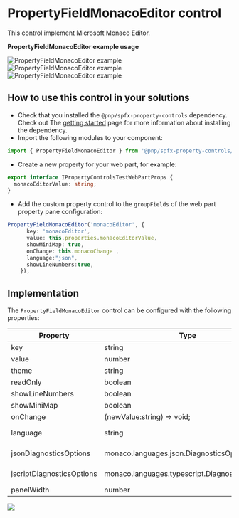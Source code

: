 # PropertyFieldMonacoEditor control

This control implement Microsoft Monaco Editor.

**PropertyFieldMonacoEditor example usage**

![PropertyFieldMonacoEditor example](../assets/monacoEditor1.png)
![PropertyFieldMonacoEditor example](../assets/monacoEditor2.png)
![PropertyFieldMonacoEditor example](../assets/monacoEditor3.png)

## How to use this control in your solutions

- Check that you installed the `@pnp/spfx-property-controls` dependency. Check out The [getting started](../../#getting-started) page for more information about installing the dependency.
- Import the following modules to your component:

```TypeScript
import { PropertyFieldMonacoEditor } from '@pnp/spfx-property-controls/lib/PropertyFieldMonacoEditor';
```

- Create a new property for your web part, for example:

```TypeScript
export interface IPropertyControlsTestWebPartProps {
  monacoEditorValue: string;
}
```

- Add the custom property control to the `groupFields` of the web part property pane configuration:

```TypeScript
PropertyFieldMonacoEditor('monacoEditor', {
      key: 'monacoEditor',
      value: this.properties.monacoEditorValue,
      showMiniMap: true,
      onChange: this.monacoChange ,
      language:"json",
      showLineNumbers:true,
    }),
```

## Implementation

The `PropertyFieldMonacoEditor` control can be configured with the following properties:

| Property                  | Type                                           | Required | Description                                                                                                      |
| ------------------------- | ---------------------------------------------- | -------- | ---------------------------------------------------------------------------------------------------------------- |
| key                       | string                                         | yes      | An unique key that indicates the identity of this control.                                                       |
| value                     | number                                         | yes      | Value field.                                                                                                     |
| theme                     | string                                         | no       | 'vs-dark'                                                                                                        |
| readOnly                  | boolean                                        | no       | editor is read only                                                                                              |
| showLineNumbers           | boolean                                        | no       | Show line number - default no                                                                                    |
| showMiniMap               | boolean                                        | no       | Show Mini Map -  default yes                                                                                    |
| onChange                  | (newValue:string) => void;                     | no       | If set, this method is used to get the the input value when it changed                                           |
| language                  | string                                         | yes      | language, please see https://microsoft.github.io/monaco-editor/index.html for all supported languages            |
| jsonDiagnosticsOptions    | monaco.languages.json.DiagnosticsOptions       | no       | see https://microsoft.github.io/monaco-editor/api/interfaces/monaco.languages.json.DiagnosticsOptions.html       |
| jscriptDiagnosticsOptions | monaco.languages.typescript.DiagnosticsOptions | no       | see https://microsoft.github.io/monaco-editor/api/interfaces/monaco.languages.typescript.DiagnosticsOptions.html |
| panelWidth                | number                                         | no       | Panel Width default 800px.                                                                                       |

![](https://telemetry.sharepointpnp.com/sp-dev-fx-property-controls/wiki/PropertyFieldMonacoEditor)
